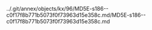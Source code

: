 ../.git/annex/objects/kx/96/MD5E-s186--c0f17f8b771b5073f0f73963d15e358c.md/MD5E-s186--c0f17f8b771b5073f0f73963d15e358c.md